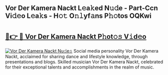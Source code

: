 ## Vor Der Kamera Nackt L𝚎a𝚔ed N𝚞𝚍e - Part-Ccn Vi𝚍𝚎o L𝚎a𝚔s - H𝚘𝚝 O𝚗𝚕yf𝚊ns P𝚑𝚘tos OQKwi

# <h2><a href="http://kf3dlwf.oniu.top/?m=Vor+Der+Kamera+Nackt">🔗👉 🔴 Vor Der Kamera Nackt P𝚑ot𝚘𝚜 V𝚒d𝚎o</a></h2>

[![Vor Der Kamera Nackt Nu𝚍e𝚜](https://i.imgur.com/0qMVB7G.gif)](http://kf3dlwf.oniu.top/?m=Vor+Der+Kamera+Nackt)
Social media personality Vor Der Kamera Nackt, acclaimed for sharing dance and lifestyle knowledge, through presentations and blogs. Skilled musician Vor Der Kamera Nackt, celebrated for their exceptional talents and accomplishments in the realm of music.  
